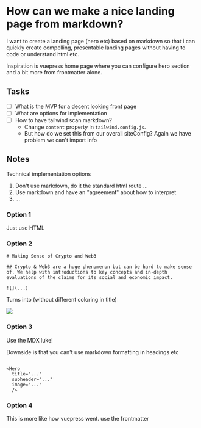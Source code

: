 # How can we make a nice landing page from markdown?

I want to create a landing page (hero etc) based on markdown so that i can quickly create compelling, presentable landing pages without having to code or understand html etc.

Inspiration is vuepress home page where you can configure hero section and a bit more from frontmatter alone.

## Tasks

* [ ] What is the MVP for a decent looking front page
* [ ] What are options for implementation
* [ ] How to have tailwind scan markdown?
  * Change `content` property in `tailwind.config.js`.
  * But how do we set this from our overall siteConfig? Again we have problem we can't import info

## Notes

Technical implementation options

1. Don't use markdown, do it the standard html route ...
2. Use markdown and have an "agreement" about how to interpret
3. ...


### Option 1

Just use HTML

### Option 2

```
# Making Sense of Crypto and Web3

## Crypto & Web3 are a huge phenomenon but can be hard to make sense of. We help with introductions to key concepts and in-depth evaluations of the claims for its social and economic impact.

![](...)
```

Turns into (without different coloring in title)

![](https://i.imgur.com/KsyEDxJ.png)


### Option 3

Use the MDX luke!

Downside is that you can't use markdown formatting in headings etc

```

<Hero
  title="..."
  subheader="..."
  image="..."
  />
```

### Option 4

This is more like how vuepress went. use the frontmatter
